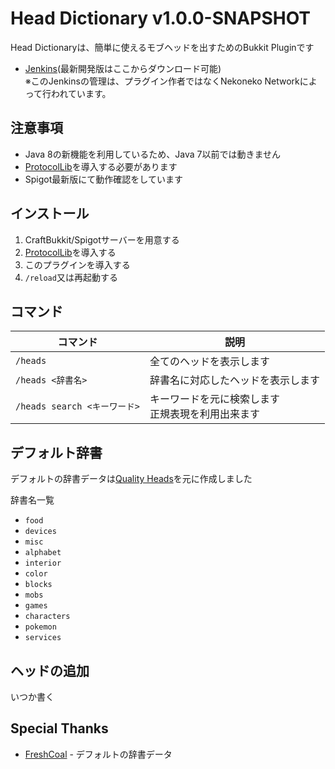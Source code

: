 # Head Dictionary v1.0.0-SNAPSHOT

Head Dictionaryは、簡単に使えるモブヘッドを出すためのBukkit Pluginです

* [Jenkins](http://jenkins.nekonekoserver.net/job/HeadDictionary/)(最新開発版はここからダウンロード可能)  
  ※このJenkinsの管理は、プラグイン作者ではなくNekoneko Networkによって行われています。

## 注意事項

* Java 8の新機能を利用しているため、Java 7以前では動きません
* [ProtocolLib](https://www.spigotmc.org/resources/protocollib.1997/)を導入する必要があります
* Spigot最新版にて動作確認をしています

## インストール

1. CraftBukkit/Spigotサーバーを用意する
2. [ProtocolLib](https://www.spigotmc.org/resources/protocollib.1997/)を導入する
3. このプラグインを導入する
4. `/reload`又は再起動する

## コマンド

コマンド | 説明
------- | ----
`/heads` | 全てのヘッドを表示します
`/heads <辞書名>` | 辞書名に対応したヘッドを表示します
`/heads search <キーワード>` | キーワードを元に検索します<br>正規表現を利用出来ます

## デフォルト辞書

デフォルトの辞書データは[Quality Heads](http://heads.freshcoal.com/maincollection.php)を元に作成しました

辞書名一覧

* `food`
* `devices`
* `misc`
* `alphabet`
* `interior`
* `color`
* `blocks`
* `mobs`
* `games`
* `characters`
* `pokemon`
* `services`

## ヘッドの追加

いつか書く

## Special Thanks

* [FreshCoal](http://heads.freshcoal.com/maincollection.php) - デフォルトの辞書データ
